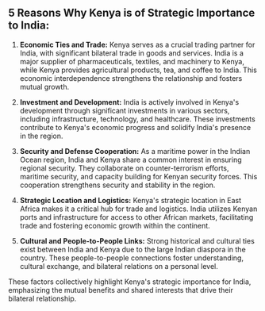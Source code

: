 ## 5 Reasons Why Kenya is of Strategic Importance to India:

1. **Economic Ties and Trade:** Kenya serves as a crucial trading partner for India, with significant bilateral trade in goods and services. India is a major supplier of pharmaceuticals, textiles, and machinery to Kenya, while Kenya provides agricultural products, tea, and coffee to India. This economic interdependence strengthens the relationship and fosters mutual growth.

2. **Investment and Development:** India is actively involved in Kenya's development through significant investments in various sectors, including infrastructure, technology, and healthcare. These investments contribute to Kenya's economic progress and solidify India's presence in the region.

3. **Security and Defense Cooperation:** As a maritime power in the Indian Ocean region, India and Kenya share a common interest in ensuring regional security. They collaborate on counter-terrorism efforts, maritime security, and capacity building for Kenyan security forces. This cooperation strengthens security and stability in the region.

4. **Strategic Location and Logistics:** Kenya's strategic location in East Africa makes it a critical hub for trade and logistics. India utilizes Kenyan ports and infrastructure for access to other African markets, facilitating trade and fostering economic growth within the continent.

5. **Cultural and People-to-People Links:**  Strong historical and cultural ties exist between India and Kenya due to the large Indian diaspora in the country. These people-to-people connections foster understanding, cultural exchange, and bilateral relations on a personal level. 

These factors collectively highlight Kenya's strategic importance for India, emphasizing the mutual benefits and shared interests that drive their bilateral relationship.
